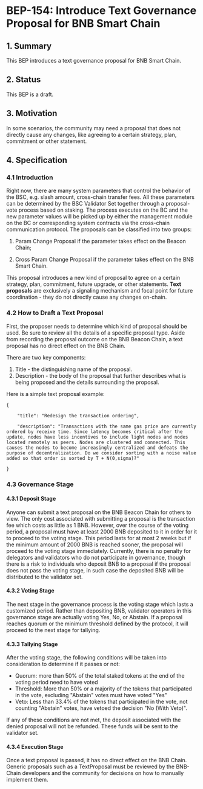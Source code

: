 
# BEP-154: Introduce Text Governance Proposal for BNB Smart Chain


## 1. Summary

This BEP introduces a text governance proposal for BNB Smart Chain. 


## 2. Status

This BEP is a draft.


## 3. Motivation

In some scenarios, the community may need a proposal that does not directly cause any changes, like agreeing to a certain strategy, plan, commitment or other statement.


## 4. Specification


### 4.1 Introduction

Right now, there are many system parameters that control the behavior of the BSC, e.g. slash amount, cross-chain transfer fees. All these parameters can be determined by the BSC Validator Set together through a proposal-vote process based on staking. The process executes on the BC and the new parameter values will be picked up by either the management module on the BC or corresponding system contracts via the cross-chain communication protocol. The proposals can be classified into two groups: 

1. Param Change Proposal if the parameter takes effect on the Beacon Chain; 

2. Cross Param Change Proposal if the parameter takes effect on the BNB Smart Chain.


     

This proposal introduces a new kind of proposal to agree on a certain strategy, plan, commitment, future upgrade, or other statements. **Text proposals** are exclusively a signaling mechanism and focal point for future coordination - they do not directly cause any changes on-chain.


### 4.2 How to Draft a Text Proposal 

First, the proposer needs to determine which kind of proposal should be used. Be sure to review all the details of a specific proposal type. Aside from recording the proposal outcome on the BNB Beacon Chain, a text proposal has no direct effect on the BNB Chain. 

There are two key components:



1. Title - the distinguishing name of the proposal.
2. Description - the body of the proposal that further describes what is being proposed and the details surrounding the proposal.

Here is a simple text proposal example:

    {

        "title": "Redesign the transaction ordering",

        "description": "Transactions with the same gas price are currently ordered by receive time. Since latency becomes critical after the update, nodes have less incentives to include light nodes and nodes located remotely as peers. Nodes are clustered and connected. This causes the nodes to become increasingly centralized and defeats the purpose of decentralization. Do we consider sorting with a noise value added so that order is sorted by T + N(0,sigma)?"

    } 


### 4.3 Governance Stage 


#### 4.3.1 Deposit Stage

Anyone can submit a text proposal on the BNB Beacon Chain for others to view. The only cost associated with submitting a proposal is the transaction fee which costs as little as 1 BNB. However, over the course of the voting period, a proposal must have at least 2000 BNB deposited to it in order for it to proceed to the voting stage. This period lasts for at most 2 weeks but if the minimum amount of 2000 BNB is reached sooner, the proposal will proceed to the voting stage immediately. Currently, there is no penalty for delegators and validators who do not participate in governance, though there is a risk to individuals who deposit BNB to a proposal if the proposal does not pass the voting stage, in such case the deposited BNB will be distributed to the validator set.


#### 4.3.2 Voting Stage

The next stage in the governance process is the voting stage which lasts a customized period. Rather than depositing BNB, validator operators in this governance stage are actually voting Yes, No, or Abstain. If a proposal reaches quorum or the minimum threshold defined by the protocol, it will proceed to the next stage for tallying. 


#### 4.3.3 Tallying Stage

After the voting stage, the following conditions will be taken into consideration to determine if it passes or not:



* Quorum: more than 50% of the total staked tokens at the end of the voting period need to have voted
* Threshold: More than 50% or a majority of the tokens that participated in the vote, excluding "Abstain" votes must have voted "Yes"
* Veto: Less than 33.4% of the tokens that participated in the vote, not counting "Abstain" votes, have vetoed the decision "No (With Veto)".

If any of these conditions are not met, the deposit associated with the denied proposal will not be refunded. These funds will be sent to the validator set.


#### 4.3.4 Execution Stage

Once a text proposal is passed, it has no direct effect on the BNB Chain. Generic proposals such as a TextProposal must be reviewed by the BNB-Chain developers and the community for decisions on how to manually implement them.
